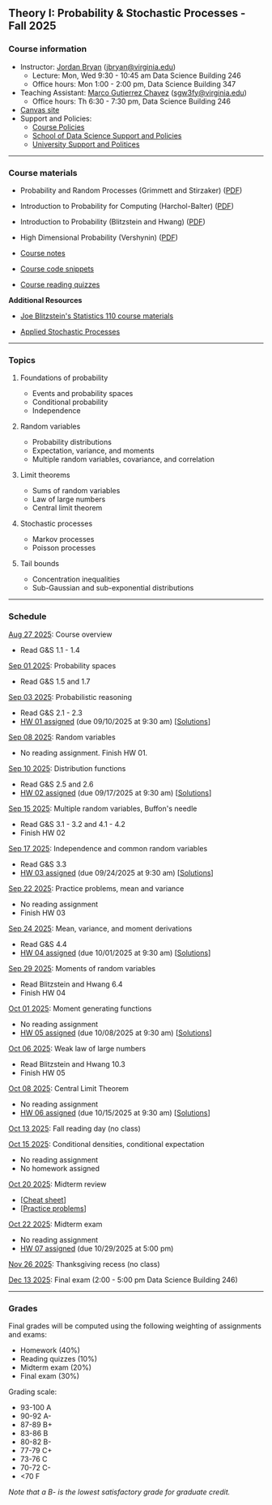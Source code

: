 ## Theory I: Probability & Stochastic Processes - Fall 2025

### Course information

- Instructor: [Jordan Bryan](https://j-g-b.github.io) (jbryan@virginia.edu)
  - Lecture: Mon, Wed 9:30 - 10:45 am Data Science Building 246
  - Office hours: Mon 1:00 - 2:00 pm, Data Science Building 347
- Teaching Assistant: [Marco Gutierrez Chavez](https://datascience.virginia.edu/people/marco-gutierrez-chavez) (sgw3fy@virginia.edu)
  - Office hours: Th 6:30 - 7:30 pm, Data Science Building 246
- [Canvas site](https://canvas.its.virginia.edu/courses/152505)
- Support and Policies:
  - [Course Policies](https://canvas.its.virginia.edu/courses/152505/pages/course-policies)
  - [School of Data Science Support and Policies](https://canvas.its.virginia.edu/courses/152505/pages/school-of-data-science-support-and-policies)
  - [University Support and Politices](https://canvas.its.virginia.edu/courses/152505/pages/university-support-and-policies)

--------------

### Course materials

- Probability and Random Processes (Grimmett and Stirzaker) ([PDF](http://old-eclass.uop.gr/modules/document/file.php/TST244/%5BGeoffrey_R._Grimmett%2C_David_R._Stirzaker%5D_Probabi(BookZZ.org).pdf))

- Introduction to Probability for Computing (Harchol-Balter) ([PDF](http://www.cs.cmu.edu/~harchol/Probability/chapters/HarcholBalterWholeBook.pdf))

- Introduction to Probability (Blitzstein and Hwang) ([PDF](https://drive.google.com/file/d/1VmkAAGOYCTORq1wxSQqy255qLJjTNvBI/edit))

- High Dimensional Probability (Vershynin) ([PDF](https://www.math.uci.edu/~rvershyn/papers/HDP-book/HDP-2.pdf))

- [Course notes](https://canvas.its.virginia.edu/courses/152505/files/folder/Notes)

- [Course code snippets](https://canvas.its.virginia.edu/courses/152505/files/folder/Code)

- [Course reading quizzes](https://canvas.its.virginia.edu/courses/152505/files/folder/Reading%20Quizzes)


**Additional Resources**

- [Joe Blitzstein's Statistics 110 course materials](https://stat110.hsites.harvard.edu)

- [Applied Stochastic Processes](https://www.math.uwaterloo.ca/~mscott/Little_Notes.pdf)


--------------

### Topics

1. Foundations of probability
    - Events and probability spaces
    - Conditional probability
    - Independence

2. Random variables
    - Probability distributions
    - Expectation, variance, and moments
    - Multiple random variables, covariance, and correlation

3. Limit theorems
    - Sums of random variables
    - Law of large numbers
    - Central limit theorem
  
4. Stochastic processes
    - Markov processes
    - Poisson processes
  
5. Tail bounds
    - Concentration inequalities
    - Sub-Gaussian and sub-exponential distributions

--------------

### Schedule

<u>Aug 27 2025</u>: Course overview

- Read G&S 1.1 - 1.4

<u>Sep 01 2025</u>: Probability spaces

- Read G&S 1.5 and 1.7

<u>Sep 03 2025</u>: Probabilistic reasoning

- Read G&S 2.1 - 2.3
- [HW 01 assigned](https://canvas.its.virginia.edu/courses/152505/files/folder/Homework/HW%2001?preview=16014973) (due 09/10/2025 at 9:30 am) [[Solutions](https://canvas.its.virginia.edu/courses/152505/files/folder/Homework/HW%2001?preview=16121273)]

<u>Sep 08 2025</u>: Random variables

- No reading assignment. Finish HW 01.

<u>Sep 10 2025</u>: Distribution functions

- Read G&S 2.5 and 2.6
- [HW 02 assigned](https://canvas.its.virginia.edu/courses/152505/files/folder/Homework/HW%2002?preview=16156492) (due 09/17/2025 at 9:30 am) [[Solutions](https://canvas.its.virginia.edu/courses/152505/files/folder/Homework/HW%2002?preview=16254264)]

<u>Sep 15 2025</u>: Multiple random variables, Buffon's needle

- Read G&S 3.1 - 3.2 and 4.1 - 4.2
- Finish HW 02

<u>Sep 17 2025</u>: Independence and common random variables

- Read G&S 3.3
- [HW 03 assigned](https://canvas.its.virginia.edu/courses/152505/files/folder/Homework/HW%2003?preview=16267095) (due 09/24/2025 at 9:30 am) [[Solutions](https://canvas.its.virginia.edu/courses/152505/files/folder/Homework/HW%2003?preview=16459209)]

<u>Sep 22 2025</u>: Practice problems, mean and variance

- No reading assignment
- Finish HW 03

<u>Sep 24 2025</u>: Mean, variance, and moment derivations

- Read G&S 4.4
- [HW 04 assigned](https://canvas.its.virginia.edu/courses/152505/files/folder/Homework/HW%2004?preview=16417856) (due 10/01/2025 at 9:30 am) [[Solutions](https://canvas.its.virginia.edu/courses/152505/files/folder/Homework/HW%2004?preview=16809878)]

<u>Sep 29 2025</u>: Moments of random variables

- Read Blitzstein and Hwang 6.4
- Finish HW 04

<u>Oct 01 2025</u>: Moment generating functions

- No reading assignment
- [HW 05 assigned](https://canvas.its.virginia.edu/courses/152505/files/folder/Homework/HW%2005?preview=16595351) (due 10/08/2025 at 9:30 am) [[Solutions](https://canvas.its.virginia.edu/courses/152505/files/folder/Homework/HW%2005?preview=16516031)]

<u>Oct 06 2025</u>: Weak law of large numbers

- Read Blitzstein and Hwang 10.3
- Finish HW 05

<u> Oct 08 2025</u>: Central Limit Theorem

- No reading assignment
- [HW 06 assigned](https://canvas.its.virginia.edu/courses/152505/files/folder/Homework/HW%2006?preview=16628806) (due 10/15/2025 at 9:30 am) [[Solutions](https://canvas.its.virginia.edu/courses/152505/files/folder/Homework/HW%2006?preview=16768449)]

<u>Oct 13 2025</u>: Fall reading day (no class)

<u>Oct 15 2025</u>: Conditional densities, conditional expectation

- No reading assignment
- No homework assigned

<u>Oct 20 2025</u>: Midterm review

- [[Cheat sheet](https://canvas.its.virginia.edu/courses/152505/files/folder/Exams?preview=16718696)]
- [[Practice problems](https://canvas.its.virginia.edu/courses/152505/files/folder/Exams?preview=16726471)]


<u>Oct 22 2025</u>: Midterm exam

- No reading assignment
- [HW 07 assigned](https://canvas.its.virginia.edu/courses/152505/files/folder/Homework/HW%2007?preview=16862100) (due 10/29/2025 at 5:00 pm)

<u>Nov 26 2025</u>: Thanksgiving recess (no class)

<u>Dec 13 2025</u>: Final exam (2:00 - 5:00 pm Data Science Building 246)

--------------

### Grades

Final grades will be computed using the following weighting of assignments and exams:

- Homework (40%)
- Reading quizzes (10%)
- Midterm exam (20%)
- Final exam (30%)

Grading scale:

- 93-100 A
- 90-92 A-
- 87-89 B+
- 83-86 B
- 80-82 B-
- 77-79 C+
- 73-76 C
- 70-72 C-
- <70 F

*Note that a B- is the lowest satisfactory grade for graduate credit.*


